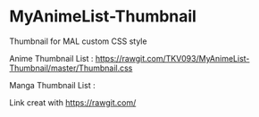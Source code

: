 # MyAnimeList-Thumbnail
Thumbnail for MAL custom CSS style

Anime Thumbnail List : https://rawgit.com/TKV093/MyAnimeList-Thumbnail/master/Thumbnail.css

Manga Thumbnail List : 

Link creat with https://rawgit.com/
